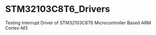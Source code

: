 # STM32103C8T6_Drivers
Testing Interrupt Driver of STM32103C8T6 Microcontroller Based ARM Cortex-M3
